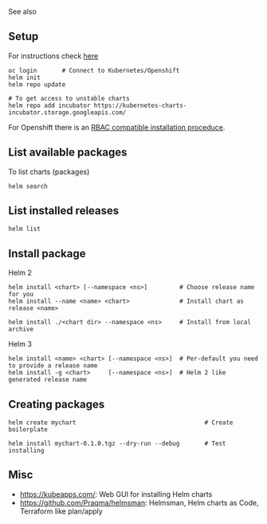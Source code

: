 See also <?add topic='Openshift'?> <?add topic='kubernetes'?>

## Setup

For instructions check [here](https://docs.helm.sh/using_helm/#quickstart-guide)

    oc login       # Connect to Kubernetes/Openshift
    helm init
    helm repo update
    
    # To get access to unstable charts
    helm repo add incubator https://kubernetes-charts-incubator.storage.googleapis.com/

For Openshift there is an [RBAC compatible installation proceduce](https://blog.openshift.com/getting-started-helm-openshift/).

## List available packages

To list charts (packages)

    helm search

## List installed releases

    helm list

## Install package

Helm 2

    helm install <chart> [--namespace <ns>]         # Choose release name for you
    helm install --name <name> <chart>              # Install chart as release <name>
    
    helm install ./<chart dir> --namespace <ns>     # Install from local archive
 
Helm 3

    helm install <name> <chart> [--namespace <ns>]  # Per-default you need to provide a release name
    helm install -g <chart>     [--namespace <ns>]  # Helm 2 like generated release name

## Creating packages

    helm create mychart                                    # Create boilerplate
    
    helm install mychart-0.1.0.tgz --dry-run --debug       # Test installing

## Misc

- https://kubeapps.com/: Web GUI for installing Helm charts
- https://github.com/Praqma/helmsman: Helmsman, Helm charts as Code, Terraform like plan/apply
